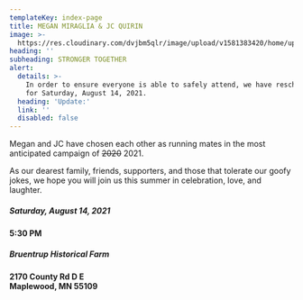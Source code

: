 ```yaml
---
templateKey: index-page
title: MEGAN MIRAGLIA & JC QUIRIN
image: >-
  https://res.cloudinary.com/dvjbm5qlr/image/upload/v1581383420/home/upload-flag_pe5y4g.jpg
heading: ''
subheading: STRONGER TOGETHER
alert:
  details: >-
    In order to ensure everyone is able to safely attend, we have rescheduled
    for Saturday, August 14, 2021.
  heading: 'Update:'
  link: ''
  disabled: false
---
```

Megan and JC have chosen each other as running mates in the most anticipated campaign of <strike>2020</strike> 2021.

As our dearest family, friends, supporters, and those that tolerate our goofy jokes, we hope you will join us this summer in celebration, love, and laughter.

##### **Saturday, August 14, 2021**
**5:30 PM**

##### **Bruentrup Historical Farm**
**2170 County Rd D E**\
**Maplewood, MN 55109**
